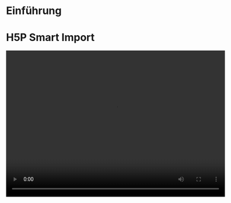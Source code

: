 # Einführung
# H5P Smart Import
<p><video width="600" height="400" src="https://us-west-1.cdn.h5p.com/orgs/1290398141016126428/organization/content/1291987878954808968/videos/files-6493f5a3b13bd.mp4?ver=origin" controls></video></p>
